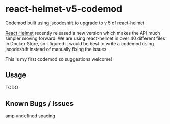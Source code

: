 # react-helmet-v5-codemod

Codemod built using jscodeshift to upgrade to v 5 of react-helmet

[React Helmet](https://github.com/nfl/react-helmet) recently released a new version which makes the API much simpler moving forward. We are using react-helmet in over 40 different files in Docker Store, so I figured it would be best to write a codemod using jscodeshift instead of manually fixing the issues.

This is my first codemod so suggestions welcome!

## Usage

TODO

## Known Bugs / Issues

amp undefined
spacing
